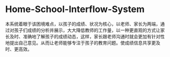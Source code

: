 # Home-School-Interflow-System
本系统着眼于该困境难点，以孩子的成绩、状况为核心，以老师、家长为两端，通过对孩子们成绩的分析并展示，大大降低教师的工作量，以一种更直观的方式让家长及时、准确地了解孩子的成绩动态，这样，家长跟老师沟通时就会更加有针对性地提出自己意见。从而让老师能够专注于孩子的教育问题。使成绩信息共享更及时、更高效。
